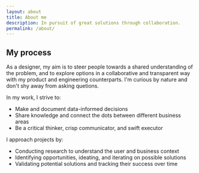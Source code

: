 ```yaml
---
layout: about
title: About me
description: In pursuit of great solutions through collaboration.
permalink: /about/
---
```


## My process

As a designer, my aim is to steer people towards a shared understanding of the problem, and to explore options in a 
collaborative and transparent way with my product and engineering counterparts. I'm curious by nature and don't shy away from asking quetions.

In my work, I strive to:     

- Make and document data-informed decisions
- Share knowledge and connect the dots between different business areas
- Be a critical thinker, crisp communicator, and swift executor

I approach projects by:   
  
- Conducting research to understand the user and business context 
- Identifying opportunities, ideating, and iterating on possible solutions
- Validating potential solutions and tracking their success over time
